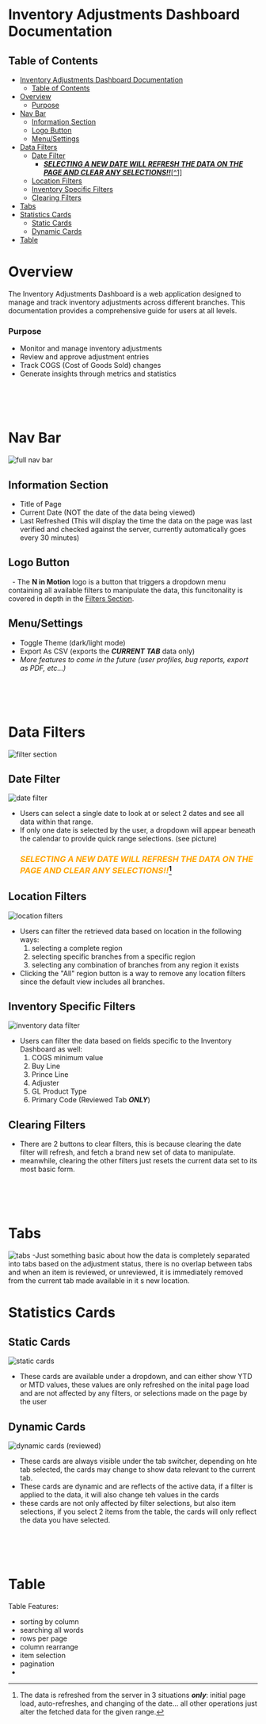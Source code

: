 # Inventory Adjustments Dashboard Documentation

## Table of Contents
- [Inventory Adjustments Dashboard Documentation](#inventory-adjustments-dashboard-documentation)
  - [Table of Contents](#table-of-contents)
- [Overview](#overview)
    - [Purpose](#purpose)
- [Nav Bar](#nav-bar)
  - [Information Section](#information-section)
  - [Logo Button](#logo-button)
  - [Menu/Settings](#menusettings)
- [Data Filters](#data-filters)
  - [Date Filter](#date-filter)
    - [***SELECTING A NEW DATE WILL REFRESH THE DATA ON THE PAGE AND CLEAR ANY SELECTIONS!!***\[^1\]](#selecting-a-new-date-will-refresh-the-data-on-the-page-and-clear-any-selections1)
  - [Location Filters](#location-filters)
  - [Inventory Specific Filters](#inventory-specific-filters)
  - [Clearing Filters](#clearing-filters)
- [Tabs](#tabs)
- [Statistics Cards](#statistics-cards)
  - [Static Cards](#static-cards)
  - [Dynamic Cards](#dynamic-cards)
- [Table](#table)



# Overview
The Inventory Adjustments Dashboard is a web application designed to manage and track inventory adjustments across different branches. This documentation provides a comprehensive guide for users at all levels.
### Purpose
- Monitor and manage inventory adjustments
- Review and approve adjustment entries
- Track COGS (Cost of Goods Sold) changes
- Generate insights through metrics and statistics  
<br>
<br>
<br>

# Nav Bar
![full nav bar](image.png)
## Information Section
 - Title of Page
 - Current Date (NOT the date of the data being viewed)
 - Last Refreshed (This will display the time the data on the page was last verified and checked against the server, currently automatically goes every 30 minutes)
  
## Logo Button
   - The **N in Motion** logo is a button that triggers a dropdown menu containing all available filters to manipulate the data, this funcitonality is covered in depth in the [Filters Section](#filters).
   
## Menu/Settings
   - Toggle Theme (dark/light mode)
   - Export As CSV (exports the ***CURRENT TAB*** data only)
   - *More features to come in the future (user profiles, bug reports, export as PDF, etc...)*
<br>
<br>
<br>

# Data Filters
![filter section](image-7.png)
## Date Filter
![date filter](image-3.png)
- Users can select a single date to look at or select 2 dates and see all data within that range.
- If only one date is selected by the user, a dropdown will appear beneath the calendar to provide quick range selections. (see picture) 
  <br>
  ### <span style="color:orange">***SELECTING A NEW DATE WILL REFRESH THE DATA ON THE PAGE AND CLEAR ANY SELECTIONS!!***</span>[^1]
## Location Filters
![location filters](image-5.png)
- Users can filter the retrieved data based on location in the following ways:
    1. selecting a complete region
    2. selecting specific branches from a specific region
    3. selecting any combination of branches from any region it exists
- Clicking the "All" region button is a way to remove any location filters since the default view includes all branches.
## Inventory Specific Filters
![inventory data filter](image-6.png)
- Users can filter the data based on fields specific to the Inventory Dashboard as well:
    1. COGS minimum value
    2. Buy Line
    3. Prince Line
    4. Adjuster
    5. GL Product Type 
    6. Primary Code (Reviewed Tab ***ONLY***)
## Clearing Filters
- There are 2 buttons to clear filters, this is  because clearing the date filter will refresh, and fetch a brand new set of data to manipulate.
- meanwhile, clearing the other filters just resets the current data set to its most basic form.
<br>
<br>
<br>

# Tabs
![tabs](image-8.png)
-Just something basic about how the data is completely separated into tabs based on the adjustment status, there is no overlap between tabs and when an item is reviewed, or unreviewed, it is immediately removed from the current tab made available in it s new location.

# Statistics Cards
## Static Cards
![static cards](image-9.png)
- These cards are available under a dropdown, and can either show YTD or MTD values, these values are only refreshed on the inital page load and are not affected by any filters, or selections made on the page by the user
## Dynamic Cards
![dynamic cards (reviewed)](image-10.png)
- These cards are always visible under the tab switcher, depending on hte tab selected, the cards may change to show data relevant to the current tab.
- These cards are dynamic and are reflects of the active data, if a filter is applied to the data, it will also change teh values in the cards
- these cards are not only affected by filter selections, but also item selections, if you select 2 items from the table, the cards will only reflect the data you have selected.
<br>
<br>
<br>

# Table
Table Features:
  - sorting by column
  - searching all words
  - rows per page
  - column rearrange
  - item selection
  - pagination
  - 

[^1]: The data is refreshed from the server in 3 situations ***only***: initial page load, auto-refreshes, and changing of the date... all other operations just alter the fetched data for the given range. 
